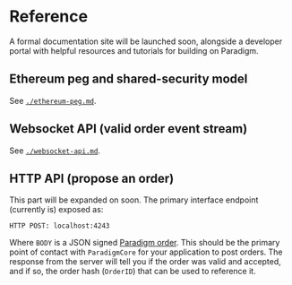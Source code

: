 # Reference
A formal documentation site will be launched soon, alongside a developer portal with helpful resources and tutorials for building on Paradigm.

## Ethereum peg and shared-security model
See [`./ethereum-peg.md`](./ethereum-peg.md).

## Websocket API (valid order event stream)
See [`./websocket-api.md`](./websocket-api.md).

## HTTP API (propose an order)
This part will be expanded on soon. The primary interface endpoint (currently is) exposed as:
```
HTTP POST: localhost:4243
```
Where `BODY` is a JSON signed [Paradigm order](https://github.com/ParadigmFoundation/ParadigmConnect). This should be the primary point of contact with `ParadigmCore` for your application to post orders. The response from the server will tell you if the order was valid and accepted, and if so, the order hash (`OrderID`) that can be used to reference it.